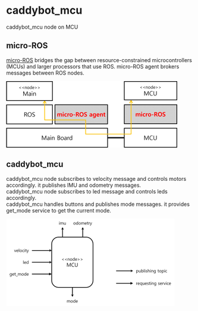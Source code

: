 # caddybot_mcu
caddybot_mcu node on MCU

## micro-ROS
[micro-ROS](https://micro.ros.org/) bridges the gap between resource-constrained microcontrollers (MCUs)
and larger processors that use ROS. micro-ROS agent brokers messages between ROS nodes.

![micro-ROS architecture](/img/micro-ROS.png)

## caddybot_mcu
caddybot_mcu node subscribes to velocity message and controls motors accordingly. it publishes IMU and odometry messages.<BR>
caddybot_mcu node subscribes to led message and controls leds accordingly.<BR>
caddybot_mcu handles buttons and publishes mode messages. it provides get_mode service to get the current mode.

![caddybot_mcu definition](/img/mcu.png)
